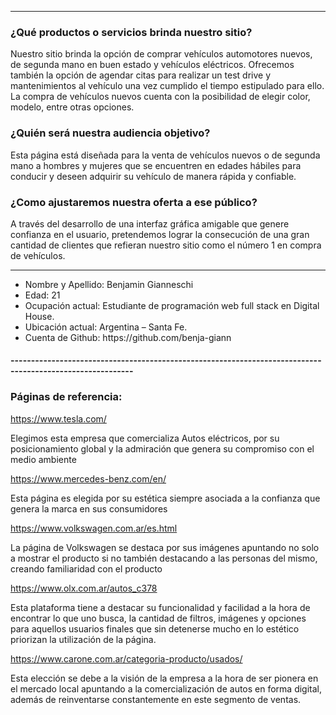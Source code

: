 ------------------------------------------------------------------------------------------------------------
<h3> ¿Qué productos o servicios brinda nuestro sitio? </h3>

<p> Nuestro sitio brinda la opción de comprar vehículos automotores nuevos, de segunda mano en buen estado y vehículos eléctricos. Ofrecemos también la opción de agendar citas para realizar un test drive y mantenimientos al vehículo una vez cumplido el tiempo estipulado para ello.  
La compra de vehículos nuevos cuenta con la posibilidad de elegir color, modelo, entre otras opciones. </p>

<h3> ¿Quién será nuestra audiencia objetivo? </h3>

<p>Esta página está diseñada para la venta de vehículos nuevos o de segunda mano a hombres y mujeres que se encuentren en edades hábiles para conducir y deseen adquirir su vehículo de manera rápida y confiable.</p>

<h3> ¿Como ajustaremos nuestra oferta a ese público? </h3>
<p>A través del desarrollo de una interfaz gráfica amigable que genere confianza en el usuario, pretendemos lograr la consecución de una gran cantidad de clientes que refieran nuestro sitio como el número 1 en compra de vehículos. </p>

------------------------------------------------------------------------------------------------------------

<ul>
<li>Nombre y Apellido: Benjamin Gianneschi</li>
<li>Edad: 21</li>
<li>Ocupación actual:  Estudiante de programación web full stack en Digital House.</li>
<li>Ubicación actual: Argentina – Santa Fe.</li>
<li>Cuenta de Github: https://github.com/benja-giann</li>
</ul>

<h4>----------------------------------------------------------------------------------------------------------</h4>
<h3>	Páginas de referencia: </h3>

https://www.tesla.com/

Elegimos esta empresa que comercializa Autos eléctricos, por su posicionamiento global y la admiración que genera su compromiso con el medio ambiente

https://www.mercedes-benz.com/en/

Esta página es elegida por su estética siempre asociada a la confianza que genera la marca en sus consumidores

https://www.volkswagen.com.ar/es.html

La página de Volkswagen se destaca por sus imágenes apuntando no solo a mostrar el producto si no también destacando a las personas del mismo, creando familiaridad con el producto

https://www.olx.com.ar/autos_c378

Esta plataforma tiene a destacar su funcionalidad y facilidad a la hora de encontrar lo que uno busca, la cantidad de filtros, imágenes y opciones para aquellos usuarios finales que sin detenerse mucho en lo estético priorizan la utilización de la página.

https://www.carone.com.ar/categoria-producto/usados/

Esta elección se debe a la visión de la empresa a la hora de ser pionera en el mercado local apuntando a la comercialización de autos en forma digital, además de reinventarse constantemente en este segmento de ventas.



